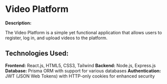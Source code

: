 # Video Platform

**Description:**

The Video Platform is a simple yet functional application that allows users to register, log in, and upload videos to the platform.

## Technologies Used:

**Frontend:** React.js, HTML5, CSS3, Tailwind
**Backend:** Node.js, Express.js
**Database:** Prisma ORM with support for various databases
**Authentication:** JWT (JSON Web Tokens) with HTTP-only cookies for enhanced security
